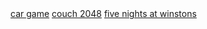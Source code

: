 <html>
  <head>
    <script async src="https://pagead2.googlesyndication.com/pagead/js/adsbygoogle.js?client=ca-pub-4362358068883926"
     crossorigin="anonymous"></script>
    <script async src="https://fundingchoicesmessages.google.com/i/pub-4362358068883926?ers=1" nonce="wzJquOzUEuEHDYZVSqxgQg"></script><script nonce="wzJquOzUEuEHDYZVSqxgQg">(function() {function signalGooglefcPresent() {if (!window.frames['googlefcPresent']) {if (document.body) {const iframe = document.createElement('iframe'); iframe.style = 'width: 0; height: 0; border: none; z-index: -1000; left: -1000px; top: -1000px;'; iframe.style.display = 'none'; iframe.name = 'googlefcPresent'; document.body.appendChild(iframe);} else {setTimeout(signalGooglefcPresent, 0);}}}signalGooglefcPresent();})();</script>
  </head>
  <body>
    <a href="/game.html">car game</a>
    <a href="/couch2048/game.html">couch 2048</a>
    <a href="/fnaw_offline/FNAW_Offline.html">five nights at winstons</a>
    <script async src="https://pagead2.googlesyndication.com/pagead/js/adsbygoogle.js?client=ca-pub-4362358068883926"
     crossorigin="anonymous"></script>
<!-- footer -->
<ins class="adsbygoogle"
     style="display:block"
     data-ad-client="ca-pub-4362358068883926"
     data-ad-slot="4928252100"
     data-ad-format="auto"
     data-full-width-responsive="true"></ins>
<script>
     (adsbygoogle = window.adsbygoogle || []).push({});
</script>
  </body>
</html>
